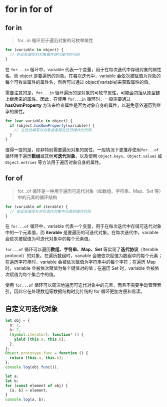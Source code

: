 # for in for of

## for in

> for...in 循环用于遍历对象的可枚举属性

```js
for (variable in object) {
  // 在此处编写对对象属性进行操作的代码
}
```

在 `for...in` 循环中，variable 代表一个变量，用于在每次迭代中存储对象的属性名，而 object 是要遍历的对象。在每次迭代中，variable 会依次被赋值为对象的每个可枚举属性的属性名，然后可以通过 object[variable]来获取属性的值。

需要注意的是，`for...in` 循环遍历的是对象的可枚举属性，可能会包括从原型链上继承来的属性。因此，在使用 `for...in` 循环时，一般需要通过 **hasOwnProperty** 方法来检查属性是否为对象自身的属性，以避免意外遍历到继承的属性。

```js
for (var variable in object) {
  if (object.hasOwnProperty(variable)) {
    // 在此处编写对对象自身属性进行操作的代码
  }
}
```

值得一提的是，除非特别需要遍历对象的属性，一般情况下更推荐使用`for...of`循环用于遍历**数组**或其他**可迭代对象**，以及使用 `Object.keys`、`Object.values` 或 `Object.entries` 等方法用于遍历对象自身的属性。

## for of

> for...of 循环是一种用于遍历可迭代对象（如数组、字符串、Map、Set 等）中的元素的循环结构

```js
for (variable of iterable) {
  // 在此处编写针对可迭代对象中元素的操作代码
}
```

在 `for...of` 循环中，variable 代表一个变量，用于在每次迭代中存储可迭代对象中的一个元素值，而 **iterable** 是要遍历的可迭代对象。在每次迭代中，variable 会依次被赋值为可迭代对象中的每个元素值。

`for...of` 循环可以遍历**数组、字符串、Map、Set** 等实现了**迭代协议**（Iterable protocol）的对象。在遍历数组时，variable 会被依次赋值为数组中的每个元素；在遍历字符串时，variable 会被依次赋值为字符串中的每个字符；在遍历 Map 时，variable 会被依次赋值为每个键值对的值；在遍历 Set 时，variable 会被依次赋值为每个集合中的值。

使用 `for...of` 循环可以简洁地遍历可迭代对象中的元素，而且不需要手动管理索引，因此它在处理数组等数据结构时比传统的 for 循环更加方便和易读。

## 自定义可迭代对象

```js
let obj = {
  a: 1,
  b: 2,
  [Symbol.iterator]: function* () {
    yield [this.a, this.b];
  },
};
Object.prototype.func = function () {
  return [this.a, this.b];
};
console.log(obj.func());

let a;
let b;
for (const element of obj) {
  [a, b] = element;
}
console.log(a, b);
```

